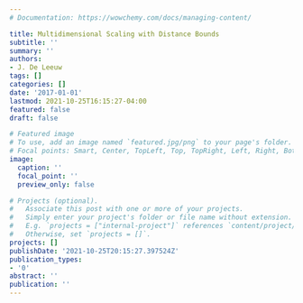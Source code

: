 ```yaml
---
# Documentation: https://wowchemy.com/docs/managing-content/

title: Multidimensional Scaling with Distance Bounds
subtitle: ''
summary: ''
authors:
- J. De Leeuw
tags: []
categories: []
date: '2017-01-01'
lastmod: 2021-10-25T16:15:27-04:00
featured: false
draft: false

# Featured image
# To use, add an image named `featured.jpg/png` to your page's folder.
# Focal points: Smart, Center, TopLeft, Top, TopRight, Left, Right, BottomLeft, Bottom, BottomRight.
image:
  caption: ''
  focal_point: ''
  preview_only: false

# Projects (optional).
#   Associate this post with one or more of your projects.
#   Simply enter your project's folder or file name without extension.
#   E.g. `projects = ["internal-project"]` references `content/project/deep-learning/index.md`.
#   Otherwise, set `projects = []`.
projects: []
publishDate: '2021-10-25T20:15:27.397524Z'
publication_types:
- '0'
abstract: ''
publication: ''
---
```

